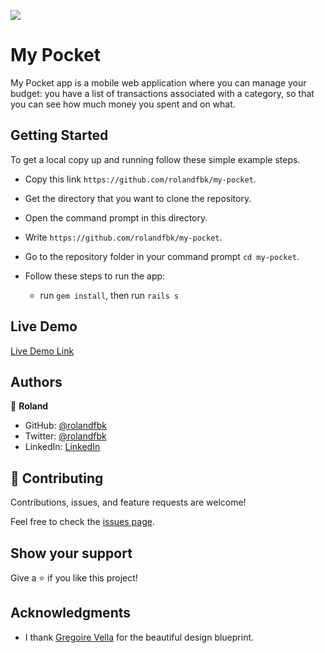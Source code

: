 ![](https://img.shields.io/badge/Microverse-blueviolet)

# My Pocket

My Pocket app is a mobile web application where you can manage your budget: you have a list of transactions associated with a category, so that you can see how much money you spent and on what.

## Getting Started
To get a local copy up and running follow these simple example steps.

- Copy this link `https://github.com/rolandfbk/my-pocket`.
- Get the directory that you want to clone the repository.
- Open the command prompt in this directory.
- Write `https://github.com/rolandfbk/my-pocket`.
- Go to the repository folder in your command prompt `cd my-pocket`.

- Follow these steps to run the app:
  - run `gem install`, then run `rails s`

## Live Demo

[Live Demo Link](https://mypocket.herokuapp.com/)

## Authors

👤 **Roland**

- GitHub: [@rolandfbk](https://github.com/rolandfbk)
- Twitter: [@rolandfbk](https://twitter.com/rolandfbk)
- LinkedIn: [LinkedIn](https://www.linkedin.com/in/roland-ossisa-yuma)


## 🤝 Contributing

Contributions, issues, and feature requests are welcome!

Feel free to check the [issues page](../../issues/).

## Show your support

Give a ⭐️ if you like this project!

## Acknowledgments

- I thank [Gregoire Vella](https://www.behance.net/gallery/19759151/Snapscan-iOs-design-and-branding?tracking_source=) for the beautiful design blueprint.